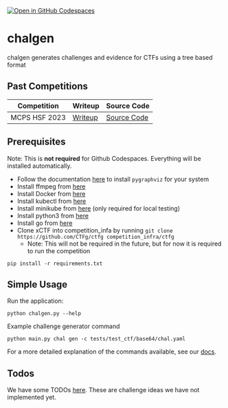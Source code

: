 [![Open in GitHub Codespaces](https://github.com/codespaces/badge.svg)](https://github.com/codespaces/new?hide_repo_select=true&ref=master&repo=593061685&machine=basicLinux32gb&devcontainer_path=.devcontainer%2Fdevcontainer.json&location=EastUs)

# chalgen

chalgen generates challenges and evidence for CTFs using a tree based format

## Past Competitions

| Competition | Writeup | Source Code |
| --- | --- | --- |
| MCPS HSF 2023 | [Writeup](https://justluk.dev/posts/writeups/mcpshsf/) | [Source Code](/competitions/mcpshsf-2023/) |

## Prerequisites
Note: This is **not required** for Github Codespaces. Everything will be installed automatically.

- Follow the documentation [here](https://pygraphviz.github.io/documentation/stable/install.html) to install `pygraphviz` for your system
- Install ffmpeg from [here](https://ffmpeg.org/download.html)
- Install Docker from [here](https://docs.docker.com/engine/install/)
- Install kubectl from [here](https://kubernetes.io/docs/tasks/tools/)
- Install minikube from [here](https://minikube.sigs.k8s.io/docs/start/) (only required for local testing)
- Install python3 from [here](https://www.python.org/downloads/)
- Install go from [here](https://golang.org/doc/install)
- Clone xCTF into competition_infa by running `git clone https://github.com/CTFg/ctfg competition_infra/ctfg`
    - Note: This will not be required in the future, but for now it is required to run the competition
```
pip install -r requirements.txt
```

## Simple Usage

Run the application:

```
python chalgen.py --help
```

Example challenge generator command

```
python main.py chal gen -c tests/test_ctf/base64/chal.yaml
```

For a more detailed explanation of the commands available, see our [docs](docs/README.md).

## Todos
We have some TODOs [here](TODO.md). These are challenge ideas we have not implemented yet.
